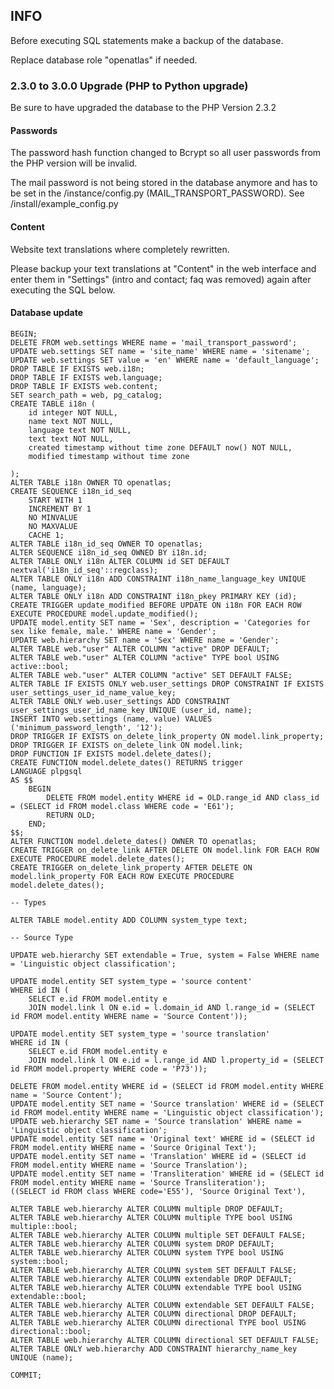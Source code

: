 ## INFO

Before executing SQL statements make a backup of the database.

Replace database role "openatlas" if needed.

### 2.3.0 to 3.0.0 Upgrade (PHP to Python upgrade)

Be sure to have upgraded the database to the PHP Version 2.3.2

#### Passwords

The password hash function changed to Bcrypt so all user passwords from the PHP version will be
invalid.

The mail password is not being stored in the database anymore and has to be set in the
/instance/config.py (MAIL_TRANSPORT_PASSWORD). See /install/example_config.py

#### Content

Website text translations where completely rewritten.

Please backup your text translations at "Content" in the web interface and
enter them in "Settings" (intro and contact; faq was removed) again after executing the SQL below.

#### Database update

    BEGIN;
    DELETE FROM web.settings WHERE name = 'mail_transport_password';
    UPDATE web.settings SET name = 'site_name' WHERE name = 'sitename';
    UPDATE web.settings SET value = 'en' WHERE name = 'default_language';
    DROP TABLE IF EXISTS web.i18n;
    DROP TABLE IF EXISTS web.language;
    DROP TABLE IF EXISTS web.content;
    SET search_path = web, pg_catalog;
    CREATE TABLE i18n (
        id integer NOT NULL,
        name text NOT NULL,
        language text NOT NULL,
        text text NOT NULL,
        created timestamp without time zone DEFAULT now() NOT NULL,
        modified timestamp without time zone

    );
    ALTER TABLE i18n OWNER TO openatlas;
    CREATE SEQUENCE i18n_id_seq
        START WITH 1
        INCREMENT BY 1
        NO MINVALUE
        NO MAXVALUE
        CACHE 1;
    ALTER TABLE i18n_id_seq OWNER TO openatlas;
    ALTER SEQUENCE i18n_id_seq OWNED BY i18n.id;
    ALTER TABLE ONLY i18n ALTER COLUMN id SET DEFAULT nextval('i18n_id_seq'::regclass);
    ALTER TABLE ONLY i18n ADD CONSTRAINT i18n_name_language_key UNIQUE (name, language);
    ALTER TABLE ONLY i18n ADD CONSTRAINT i18n_pkey PRIMARY KEY (id);
    CREATE TRIGGER update_modified BEFORE UPDATE ON i18n FOR EACH ROW EXECUTE PROCEDURE model.update_modified();
    UPDATE model.entity SET name = 'Sex', description = 'Categories for sex like female, male.' WHERE name = 'Gender';
    UPDATE web.hierarchy SET name = 'Sex' WHERE name = 'Gender';
    ALTER TABLE web."user" ALTER COLUMN "active" DROP DEFAULT;
    ALTER TABLE web."user" ALTER COLUMN "active" TYPE bool USING active::bool;
    ALTER TABLE web."user" ALTER COLUMN "active" SET DEFAULT FALSE;
    ALTER TABLE IF EXISTS ONLY web.user_settings DROP CONSTRAINT IF EXISTS user_settings_user_id_name_value_key;
    ALTER TABLE ONLY web.user_settings ADD CONSTRAINT user_settings_user_id_name_key UNIQUE (user_id, name);
    INSERT INTO web.settings (name, value) VALUES ('minimum_password_length', '12');
    DROP TRIGGER IF EXISTS on_delete_link_property ON model.link_property;
    DROP TRIGGER IF EXISTS on_delete_link ON model.link;
    DROP FUNCTION IF EXISTS model.delete_dates();
    CREATE FUNCTION model.delete_dates() RETURNS trigger
    LANGUAGE plpgsql
    AS $$
        BEGIN
            DELETE FROM model.entity WHERE id = OLD.range_id AND class_id = (SELECT id FROM model.class WHERE code = 'E61');
            RETURN OLD;
        END;
    $$;
    ALTER FUNCTION model.delete_dates() OWNER TO openatlas;
    CREATE TRIGGER on_delete_link AFTER DELETE ON model.link FOR EACH ROW EXECUTE PROCEDURE model.delete_dates();
    CREATE TRIGGER on_delete_link_property AFTER DELETE ON model.link_property FOR EACH ROW EXECUTE PROCEDURE model.delete_dates();

    -- Types

    ALTER TABLE model.entity ADD COLUMN system_type text;

    -- Source Type

    UPDATE web.hierarchy SET extendable = True, system = False WHERE name = 'Linguistic object classification';

    UPDATE model.entity SET system_type = 'source content'
    WHERE id IN (
        SELECT e.id FROM model.entity e
        JOIN model.link l ON e.id = l.domain_id AND l.range_id = (SELECT id FROM model.entity WHERE name = 'Source Content'));

    UPDATE model.entity SET system_type = 'source translation'
    WHERE id IN (
        SELECT e.id FROM model.entity e
        JOIN model.link l ON e.id = l.range_id AND l.property_id = (SELECT id FROM model.property WHERE code = 'P73'));

    DELETE FROM model.entity WHERE id = (SELECT id FROM model.entity WHERE name = 'Source Content');
    UPDATE model.entity SET name = 'Source translation' WHERE id = (SELECT id FROM model.entity WHERE name = 'Linguistic object classification');
    UPDATE web.hierarchy SET name = 'Source translation' WHERE name = 'Linguistic object classification';
    UPDATE model.entity SET name = 'Original text' WHERE id = (SELECT id FROM model.entity WHERE name = 'Source Original Text');
    UPDATE model.entity SET name = 'Translation' WHERE id = (SELECT id FROM model.entity WHERE name = 'Source Translation');
    UPDATE model.entity SET name = 'Transliteration' WHERE id = (SELECT id FROM model.entity WHERE name = 'Source Transliteration');
    ((SELECT id FROM class WHERE code='E55'), 'Source Original Text'),

    ALTER TABLE web.hierarchy ALTER COLUMN multiple DROP DEFAULT;
    ALTER TABLE web.hierarchy ALTER COLUMN multiple TYPE bool USING multiple::bool;
    ALTER TABLE web.hierarchy ALTER COLUMN multiple SET DEFAULT FALSE;
    ALTER TABLE web.hierarchy ALTER COLUMN system DROP DEFAULT;
    ALTER TABLE web.hierarchy ALTER COLUMN system TYPE bool USING system::bool;
    ALTER TABLE web.hierarchy ALTER COLUMN system SET DEFAULT FALSE;
    ALTER TABLE web.hierarchy ALTER COLUMN extendable DROP DEFAULT;
    ALTER TABLE web.hierarchy ALTER COLUMN extendable TYPE bool USING extendable::bool;
    ALTER TABLE web.hierarchy ALTER COLUMN extendable SET DEFAULT FALSE;
    ALTER TABLE web.hierarchy ALTER COLUMN directional DROP DEFAULT;
    ALTER TABLE web.hierarchy ALTER COLUMN directional TYPE bool USING directional::bool;
    ALTER TABLE web.hierarchy ALTER COLUMN directional SET DEFAULT FALSE;
    ALTER TABLE ONLY web.hierarchy ADD CONSTRAINT hierarchy_name_key UNIQUE (name);

    COMMIT;
